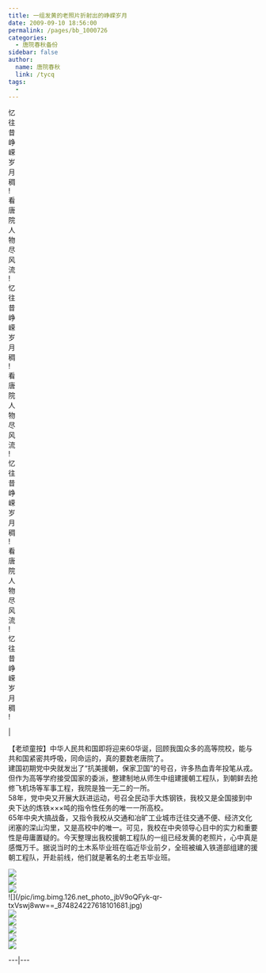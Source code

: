 ```yaml
---
title: 一组发黄的老照片折射出的峥嵘岁月
date: 2009-09-10 18:56:00
permalink: /pages/bb_1000726
categories: 
  - 唐院春秋备份
sidebar: false
author: 
  name: 唐院春秋
  link: /tycq
tags: 
  - 
---
```


忆  
往  
昔  
峥  
嵘  
岁  
月  
稠  
!  
看  
唐  
院  
人  
物  
尽  
风  
流  
!  
忆  
往  
昔  
峥  
嵘  
岁  
月  
稠  
!  
看  
唐  
院  
人  
物  
尽  
风  
流  
!  
忆  
往  
昔  
峥  
嵘  
岁  
月  
稠  
!  
看  
唐  
院  
人  
物  
尽  
风  
流  
!  
忆  
往  
昔  
峥  
嵘  
岁  
月  
稠  
!  
  
|  
  
【老顽童按】中华人民共和国即将迎来60华诞，回顾我国众多的高等院校，能与共和国紧密共呼吸，同命运的，真的要数老唐院了。  
建国初期党中央就发出了“抗美援朝，保家卫国”的号召，许多热血青年投笔从戎。但作为高等学府接受国家的委派，整建制地从师生中组建援朝工程队，到朝鲜去抢修飞机场等军事工程，我院是独一无二的一所。  
58年，党中央又开展大跃进运动，号召全民动手大炼钢铁，我校又是全国接到中央下达的炼铁×××吨的指令性任务的唯一一所高校。  
65年中央大搞战备，又指令我校从交通和冶旷工业城市迁往交通不便、经济文化闭塞的深山沟里，又是高校中的唯一。可见，我校在中央领导心目中的实力和重要性是毋庸置疑的。今天整理出我校援朝工程队的一组已经发黄的老照片，心中真是感慨万千。据说当时的土木系毕业班在临近毕业前夕，全班被编入铁道部组建的援朝工程队，开赴前线，他们就是著名的土老五毕业班。  
  
![](/pic/img.bimg.126.net_photo_GF894-_88NBcbK6lPX_hWg==_874824227618101694.jpg)  
![](/pic/img47.bimg.126.net_photo_6b7TTR3oNWgnyXAI3qJ-3g==_847521154877161482.jpg)  
![](/pic/img.bimg.126.net_photo_DMN5VjVf4nHyI0szhHEkew==_874824227618101633.jpg)  
![](/pic/img.bimg.126.net_photo_jbV9oQFyk-qr-
txVswj8ww==_874824227618101681.jpg)  
![](/pic/img.bimg.126.net_photo_GS7usT6T2oR2JjOOlN5BNg==_874824227618101599.jpg)  
![](/pic/img.bimg.126.net_photo_Ra9O8QYNdRfHQD_cvDVYJQ==_874824227618101590.jpg)  
![](/pic/img.bimg.126.net_photo_QzUVvjcMUnevtU-Z0ttPJw==_874824227618101661.jpg)  
![](/pic/img.bimg.126.net_photo_wF79Fps0X-Oqu5GtOsqn7Q==_874824227618101566.jpg)  
![](/pic/img.bimg.126.net_photo_itDYeGPLhwNaW4G91nv9KQ==_874824227618101580.jpg)  
  
  
  
---|---